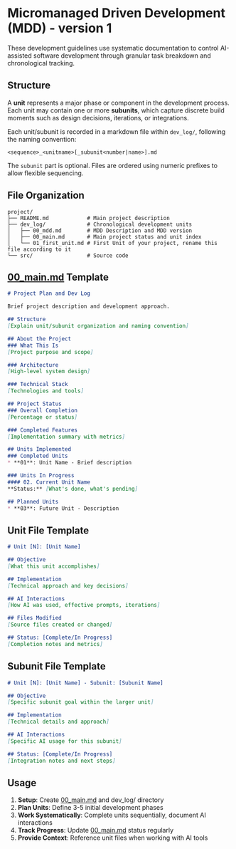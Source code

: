 # Micromanaged Driven Development (MDD) - version 1

These development guidelines use systematic documentation to control AI-assisted software development through granular task breakdown and chronological tracking.

## Structure

A **unit** represents a major phase or component in the development process. Each unit may contain one or more **subunits**, which capture discrete build moments such as design decisions, iterations, or integrations.

Each unit/subunit is recorded in a markdown file within `dev_log/`, following the naming convention:

```
<sequence>_<unitname>[_subunit<number|name>].md
```

The `subunit` part is optional. Files are ordered using numeric prefixes to allow flexible sequencing.

## File Organization

```
project/
├── README.md            # Main project description
├── dev_log/             # Chronological development units
│   ├── 00_mdd.md        # MDD Description and MDD version 
│   ├── 00_main.md       # Main project status and unit index
│   └── 01_first_unit.md # First Unit of your project, rename this file according to it
└── src/                 # Source code
```

## [00_main.md](00_main.md) Template

```markdown
# Project Plan and Dev Log

Brief project description and development approach.

## Structure
[Explain unit/subunit organization and naming convention]

## About the Project
### What This Is
[Project purpose and scope]

### Architecture
[High-level system design]

### Technical Stack
[Technologies and tools]

## Project Status
### Overall Completion
[Percentage or status]

### Completed Features
[Implementation summary with metrics]

## Units Implemented
### Completed Units
* **01**: Unit Name - Brief description

### Units In Progress
#### 02. Current Unit Name
**Status:** [What's done, what's pending]

## Planned Units
* **03**: Future Unit - Description
```

## Unit File Template

```markdown
# Unit [N]: [Unit Name]

## Objective
[What this unit accomplishes]

## Implementation
[Technical approach and key decisions]

## AI Interactions
[How AI was used, effective prompts, iterations]

## Files Modified
[Source files created or changed]

## Status: [Complete/In Progress]
[Completion notes and metrics]
```

## Subunit File Template

```markdown
# Unit [N]: [Unit Name] - Subunit: [Subunit Name]

## Objective
[Specific subunit goal within the larger unit]

## Implementation
[Technical details and approach]

## AI Interactions
[Specific AI usage for this subunit]

## Status: [Complete/In Progress]
[Integration notes and next steps]
```

## Usage

1. **Setup**: Create [00_main.md](00_main.md) and dev_log/ directory
2. **Plan Units**: Define 3-5 initial development phases
3. **Work Systematically**: Complete units sequentially, document AI interactions
4. **Track Progress**: Update [00_main.md](00_main.md) status regularly
5. **Provide Context**: Reference unit files when working with AI tools